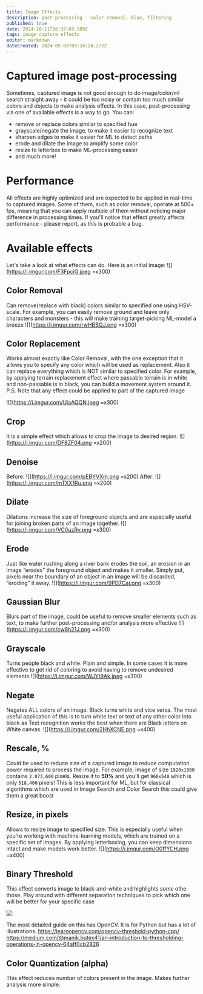 ```yaml
---
title: Image Effects
description: post-processing - color removal, blue, filtering
published: true
date: 2024-10-11T16:37:03.589Z
tags: image capture effects
editor: markdown
dateCreated: 2024-05-03T09:24:24.272Z
---
```


# Captured image post-processing
Sometimes, captured image is not good enough to do image/color/ml search straight away - it could be too noisy or contain too much similar colors and objects to make analysis effects.
In this case, post-processing via one of available effects is a way to go. You can:
- remove or replace colors similar to specified hue
- grayscale/negate the image, to make it easier to recognize text
- sharpen edges to make it easier for ML to detect paths
- erode and dilate the image to amplify some color
- resize to letterbox to make ML-processing easier
- and much more!

# Performance
All effects are highly optimized and are expected to be applied in real-time to captured images. Some of them, such as color removal, operate at 500+ fps, meaning that you can apply multiple of them without noticing major difference in processing times.
If you'll notice that effect greatly affects performance - please report, as this is probable a bug.

# Available effects
Let's take a look at what effects can do. Here is an initial image:
![](https://i.imgur.com/F3FpciG.jpeg =x300)

## Color Removal
Can remove(replace with black) colors similar to specified one using HSV-scale.
For example, you can easily remove ground and leave only characters and monsters - this will make training target-picking ML-model a breeze
![](https://i.imgur.com/rwHBBQJ.png =x300)

## Color Replacement
Works almost exactly like Color Removal, with the one exception that it allows you to specify any color which will be used as replacement.
Also it can replace everything which is NOT similar to specified color. 
For example, by applying terrain replacement effect where passable terrain is in white and non-passable is in black, you can build a movement system around it.
P.S. Note that any effect could be applied to part of the captured image

![](https://i.imgur.com/UiaAQQN.jpeg =x300)


## Crop
It is a simple effect which allows to crop the image to desired region. 
![](https://i.imgur.com/DF8ZF04.png =x200)

## Denoise
Before:
![](https://i.imgur.com/pEBYVXm.png =x200)
After:
![](https://i.imgur.com/mTXX1Ru.png =x200)

## Dilate
Dilations increase the size of foreground objects and are especially useful for joining broken parts of an image together.
![](https://i.imgur.com/VC0uzRv.png =x300)

## Erode 
Just like water rushing along a river bank erodes the soil, an erosion in an image “erodes” the foreground object and makes it smaller. Simply put, pixels near the boundary of an object in an image will be discarded, “eroding” it away.
![](https://i.imgur.com/9PD7Caj.png =x300)

## Gaussian Blur
Blurs part of the image, could be useful to remove smaller elements such as text, to make further post-processing and/or analysis more effective
![](https://i.imgur.com/cw8h21J.png =x300)

## Grayscale
Turns people black and white. Plain and simple. In some cases it is more effective to get rid of coloring to avoid having to remove undesired elements
![](https://i.imgur.com/WJYt9Ak.jpeg =x300)

## Negate
Negates ALL colors of an image. Black turns white and vice versa. The most useful application of this is to turn white text or text of any other color into black as Text recognition works the best when there are Black letters on White canvas.
![](https://i.imgur.com/2HhXCNE.png =x400)

## Rescale, %
Could be used to reduce size of a captured image to reduce computation power required to process the image. For example, image of size `1920x1080` contains `2,073,600` pixels. Resize it to **50%** and you'll get `960x540` which is only `518,400` pixels! This is less important for ML, but for classical algorithms which are used in Image Search and Color Search this could give them a great boost

## Resize, in pixels
Allows to resize image to specified size. This is especially useful when you're working with machine-learning models, which are trained on a specific set of images. By applying letterboxing, you can keep dimensions intact and make models work better. 
![](https://i.imgur.com/O0ffYCH.png =x400)

## Binary Threshold
This effect converts image to black-and-white and highlights _some_ othe those.
Play around with different separation techniques to pick which one will be better for your specific case

![](https://s3.eyeauras.net/media/2024/10/ur9WuXU3SmlWKVsR.png)

The most detailed guide on this has OpenCV. It is for Python but has a lot of illustrations.
https://learnopencv.com/opencv-threshold-python-cpp/
https://medium.com/@manik.butex41/an-introduction-to-thresholding-operations-in-opencv-64aff0cb2826

## Color Quantization (alpha)
This effect reduces number of colors present in the image. Makes further analysis more simple.
